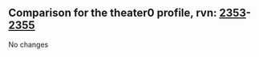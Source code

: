 ## Comparison for the theater0 profile, rvn: [2353](https://github.com/PRO100KatYT/FortniteProfileRevisions/tree/main/profiles/theater0/2353%20theater0.json)-[2355](https://github.com/PRO100KatYT/FortniteProfileRevisions/tree/main/profiles/theater0/2355%20theater0.json)

No changes
